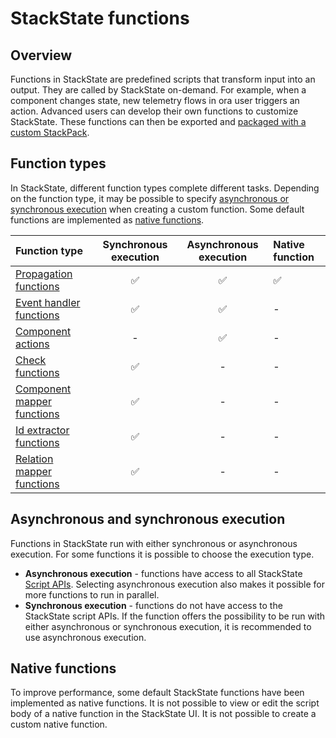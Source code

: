 # StackState functions

## Overview

Functions in StackState are predefined scripts that transform input into an output. They are called by StackState on-demand. For example, when a component changes state, new telemetry flows in ora user triggers an action. Advanced users can develop their own functions to customize StackState. These functions can then be exported and [packaged with a custom StackPack](/develop/developer-guides/stackpack/develop_stackpacks.md).

## Function types

In StackState, different function types complete different tasks. Depending on the function type, it may be possible to specify [asynchronous or synchronous execution](#asynchronous-and-synchronous-execution) when creating a custom function. Some default functions are implemented as [native functions](#native-functions). 

| Function type | Synchronous execution | Asynchronous execution | Native function |
| :--- | :---: | :---: | :--- |
| [Propagation functions](/develop/developer-guides/custom-functions/propagation-functions.md#propagation-functions) | ✅ | ✅ | ✅ |
| [Event handler functions](/develop/developer-guides/custom-functions/event-handler-functions.md) | ✅ | ✅ | - |
| [Component actions](/develop/developer-guides/custom-functions/component-actions.md) | - | ✅ | - |
| [Check functions](/develop/developer-guides/custom-functions/check-functions.md) | ✅ | - | - |
| [Component mapper functions](/develop/developer-guides/custom-functions/mapper-functions.md) | ✅ | - | - |
| [Id extractor functions](/develop/developer-guides/custom-functions/id-extractor-functions.md) | ✅ | - | - |
| [Relation mapper functions](/develop/developer-guides/custom-functions/mapper-functions.md) | ✅ | - | - |

## Asynchronous and synchronous execution

Functions in StackState run with either synchronous or asynchronous execution. For some functions it is possible to choose the execution type.

- **Asynchronous execution** - functions have access to all StackState [Script APIs](/develop/reference/scripting/README.md). Selecting asynchronous execution also makes it possible for more functions to run in parallel.
- **Synchronous execution** - functions do not have access to the StackState script APIs. If the function offers the possibility to be run with either asynchronous or synchronous execution, it is recommended to use asynchronous execution.

## Native functions

To improve performance, some default StackState functions have been implemented as native functions. It is not possible to view or edit the script body of a native function in the StackState UI. It is not possible to create a custom native function.